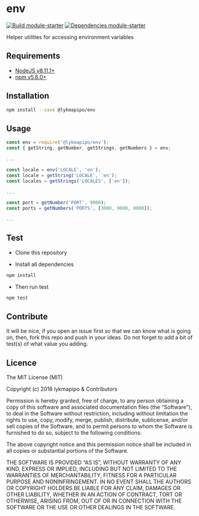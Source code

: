 # env

[![Build module-starter](https://travis-ci.org/lykmapipo/env.svg?branch=develop)](https://travis-ci.org/lykmapipo/env)
[![Dependencies module-starter](https://david-dm.org/lykmapipo/env/module-starter.svg?style=flat-square)](https://david-dm.org/lykmapipo/env)

Helper utilities for accessing environment variables

## Requirements

- [NodeJS v8.11.1+](https://nodejs.org)
- [npm v5.6.0+](https://www.npmjs.com/)

## Installation

```sh
npm install --save @lykmapipo/env
```

## Usage

```js
const env = require('@lykmapipo/env');
const { getString, getNumber, getStrings, getNumbers } = env;

...

const locale = env('LOCALE', 'en');
const locale = getString('LOCALE', 'en');
const locales = getStrings('LOCALES', ['en']);

...

const port = getNumber('PORT', 9000);
const ports = getNumbers('PORTS', [3000, 9000, 8080]);

...

```

## Test

- Clone this repository

- Install all dependencies

```sh
npm install
```

- Then run test

```sh
npm test
```

## Contribute

It will be nice, if you open an issue first so that we can know what is going on, then, fork this repo and push in your ideas. Do not forget to add a bit of test(s) of what value you adding.

## Licence

The MIT License (MIT)

Copyright (c) 2018 lykmapipo & Contributors

Permission is hereby granted, free of charge, to any person obtaining a copy of this software and associated documentation files (the “Software”), to deal in the Software without restriction, including without limitation the rights to use, copy, modify, merge, publish, distribute, sublicense, and/or sell copies of the Software, and to permit persons to whom the Software is furnished to do so, subject to the following conditions:

The above copyright notice and this permission notice shall be included in all copies or substantial portions of the Software.

THE SOFTWARE IS PROVIDED “AS IS”, WITHOUT WARRANTY OF ANY KIND, EXPRESS OR IMPLIED, INCLUDING BUT NOT LIMITED TO THE WARRANTIES OF MERCHANTABILITY, FITNESS FOR A PARTICULAR PURPOSE AND NONINFRINGEMENT. IN NO EVENT SHALL THE AUTHORS OR COPYRIGHT HOLDERS BE LIABLE FOR ANY CLAIM, DAMAGES OR OTHER LIABILITY, WHETHER IN AN ACTION OF CONTRACT, TORT OR OTHERWISE, ARISING FROM, OUT OF OR IN CONNECTION WITH THE SOFTWARE OR THE USE OR OTHER DEALINGS IN THE SOFTWARE.
